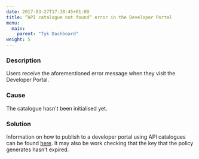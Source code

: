 ```yaml
---
date: 2017-03-27T17:38:45+01:00
title: “API catalogue not found“ error in the Developer Portal
menu:
  main:
    parent: "Tyk Dashboard"
weight: 5 
---
```


### Description

Users receive the aforementioned error message when they visit the Developer Portal.

### Cause

The catalogue hasn't been initialised yet.

### Solution

Information on how to publish to a developer portal using API catalogues can be found [here][1]. It may also be work checking that the key that the policy generates hasn’t expired.


 [1]: /publish/tutorials/